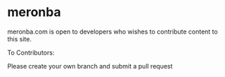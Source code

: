 # meronba
meronba.com is open to developers who wishes to contribute content to this site.


To Contributors:

Please create your own branch and submit a pull request
